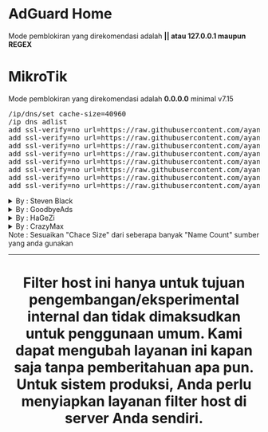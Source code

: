 # AdGuard Home
  Mode pemblokiran yang direkomendasi adalah <b>|| atau 127.0.0.1 maupun REGEX</b>

# MikroTik
  Mode pemblokiran yang direkomendasi adalah <b>0.0.0.0</b> minimal v7.15

<pre>
/ip/dns/set cache-size=40960
/ip dns adlist
add ssl-verify=no url=https://raw.githubusercontent.com/ayanagroup-official/hosts/main/mikrotik/ads
add ssl-verify=no url=https://raw.githubusercontent.com/ayanagroup-official/hosts/main/mikrotik/analytics
add ssl-verify=no url=https://raw.githubusercontent.com/ayanagroup-official/hosts/main/mikrotik/general
add ssl-verify=no url=https://raw.githubusercontent.com/ayanagroup-official/hosts/main/mikrotik/log
add ssl-verify=no url=https://raw.githubusercontent.com/ayanagroup-official/hosts/main/mikrotik/malware
add ssl-verify=no url=https://raw.githubusercontent.com/ayanagroup-official/hosts/main/mikrotik/porn
add ssl-verify=no url=https://raw.githubusercontent.com/ayanagroup-official/hosts/main/mikrotik/smartphone
add ssl-verify=no url=https://raw.githubusercontent.com/ayanagroup-official/hosts/main/mikrotik/tracker</pre>

<details>
<summary>By : Steven Black</summary>
<pre>
/ip dns adlist
add ssl-verify=no url=https://raw.githubusercontent.com/StevenBlack/hosts/master/hosts
  <br>
"Tunggu setelah data yang diatas sudah terbaca, bisa dilanjutkan step berikutnya"
  <br>
/ip dns adlist
add ssl-verify=no url=https://raw.githubusercontent.com/StevenBlack/hosts/master/data/Badd-Boyz-Hosts/hosts
add ssl-verify=no url=https://raw.githubusercontent.com/StevenBlack/hosts/master/data/KADhosts/hosts
add ssl-verify=no url=https://raw.githubusercontent.com/StevenBlack/hosts/master/data/mvps.org/hosts
add ssl-verify=no url=https://raw.githubusercontent.com/StevenBlack/hosts/master/data/someonewhocares.org/hosts
add ssl-verify=no url=https://raw.githubusercontent.com/StevenBlack/hosts/master/data/yoyo.org/hosts</pre>
</details>

<details>
<summary>By : GoodbyeAds</summary>
<pre>
/ip dns adlist
add ssl-verify=no url=https://raw.githubusercontent.com/jerryn70/GoodbyeAds/master/Hosts/GoodbyeAds.txt</pre>
</details>
<details>
<summary>By : HaGeZi</summary>
<pre>
/ip dns adlist
add ssl-verify=no url=https://raw.githubusercontent.com/hagezi/dns-blocklists/main/hosts/light.txt</pre>
</details>
<details>
<summary>By : CrazyMax</summary>
<pre>
/ip dns adlist
add ssl-verify=no url=https://raw.githubusercontent.com/crazy-max/WindowsSpyBlocker/master/data/hosts/spy.txt</pre>
</details>
Note : Sesuaikan "Chace Size" dari seberapa banyak "Name Count" sumber yang anda gunakan

<hr>
<center><h1>Filter host ini hanya untuk tujuan pengembangan/eksperimental internal dan tidak dimaksudkan untuk penggunaan umum. Kami dapat mengubah layanan ini kapan saja tanpa pemberitahuan apa pun. Untuk sistem produksi, Anda perlu menyiapkan layanan filter host di server Anda sendiri.</h1></center>
